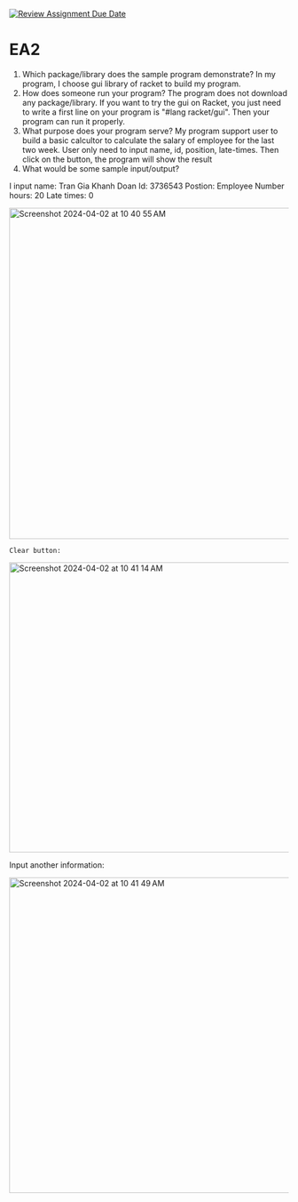 [![Review Assignment Due Date](https://classroom.github.com/assets/deadline-readme-button-24ddc0f5d75046c5622901739e7c5dd533143b0c8e959d652212380cedb1ea36.svg)](https://classroom.github.com/a/RPDAFNpj)
# EA2
1. Which package/library does the sample program demonstrate?
   In my program, I choose gui library of racket to build my program.
2. How does someone run your program?
   The program does not download any package/library. If you want to try the gui on Racket, you just need to write a first line on your program is "#lang racket/gui". Then your program can run it properly.
3. What purpose does your program serve?
   My program support user to build a basic calcultor to calculate the salary of employee for the last two week. User only need to input name, id, position, late-times. Then click on the button, the program will show the result
4. What would be some sample input/output?

  I input name: Tran Gia Khanh Doan
             Id: 3736543
             Postion: Employee
             Number hours: 20
             Late times: 0




<img width="596" alt="Screenshot 2024-04-02 at 10 40 55 AM" src="https://github.com/CS2613-WI24-FR01B/exploration-activity-2-AndrewDoanTran/assets/155690892/89c6cae1-f2f8-46e1-a7c8-eb41116f25e6">


    Clear button:
    
<img width="522" alt="Screenshot 2024-04-02 at 10 41 14 AM" src="https://github.com/CS2613-WI24-FR01B/exploration-activity-2-AndrewDoanTran/assets/155690892/55c2183d-2fc2-4b4d-ac59-22151c3a7d81">

  Input another information:
  
<img width="568" alt="Screenshot 2024-04-02 at 10 41 49 AM" src="https://github.com/CS2613-WI24-FR01B/exploration-activity-2-AndrewDoanTran/assets/155690892/856ddfc1-ff10-4b64-b3bb-3928babe0f6b">
